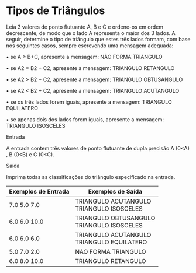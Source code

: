 # Tipos de Triângulos
Leia 3 valores de ponto flutuante A, B e C e ordene-os em ordem decrescente, de modo
que o lado A representa o maior dos 3 lados. A seguir, determine o tipo de triângulo que
estes três lados formam, com base nos seguintes casos, sempre escrevendo uma
mensagem adequada:

• se A ≥ B+C, apresente a mensagem: NÃO FORMA TRIANGULO

• se A2 = B2 + C2, apresente a mensagem: TRIANGULO RETANGULO

• se A2 > B2 + C2, apresente a mensagem: TRIANGULO OBTUSANGULO

• se A2 < B2 + C2, apresente a mensagem: TRIANGULO ACUTANGULO

• se os três lados forem iguais, apresente a mensagem: TRIANGULO EQUILATERO

• se apenas dois dos lados forem iguais, apresente a mensagem: TRIANGULO
ISOSCELES

Entrada

A entrada contem três valores de ponto flutuante de dupla precisão A (0<A) , B (0<B) e C
(0<C).

Saída

Imprima todas as classificações do triângulo especificado na entrada.

| Exemplos de Entrada | Exemplos de Saída |
|---------------------|-------------------|
|   7.0 5.0 7.0       | TRIANGULO ACUTANGULO<br>TRIANGULO ISOSCELES|
|   6.0 6.0 10.0      | TRIANGULO OBTUSANGULO<br>TRIANGULO ISOSCELES|
|   6.0 6.0 6.0       | TRIANGULO ACUTANGULO<br>TRIANGULO EQUILATERO|
|   5.0 7.0 2.0       | NAO FORMA TRIANGULO|
|   6.0 8.0 10.0      | TRIANGULO RETANGULO|